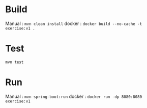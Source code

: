 # Build #
Manual :  `mvn clean install`
docker :  `docker build --no-cache -t exercise:v1 .`

# Test #
`mvn test`

# Run #
 Manual :  `mvn spring-boot:run`
 docker :  `docker run -dp 8080:8080 exercise:v1`

